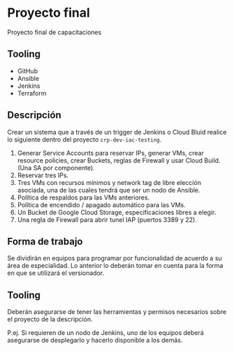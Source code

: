 # Proyecto final

Proyecto final de capacitaciones

## Tooling 

- GitHub
- Ansible
- Jenkins
- Terraform

## Descripción

Crear un sistema que a través de un trigger de Jenkins o Cloud Bluid realice lo siguiente dentro del proyecto `crp-dev-iac-testing`. 

1. Generar Service Accounts para reservar IPs, generar VMs, crear resource policies, crear Buckets, reglas de Firewall y usar Cloud Build. (Una SA por componente).
2. Reservar tres IPs.
3. Tres VMs con recursos mínimos y network tag de libre elección asociada, una de las cuales tendrá que ser un nodo de Ansible. 
4. Política de respaldos para las VMs anteriores.
5. Política de encendido / apagado automático para las VMs. 
6. Un Bucket de Google Cloud Storage, especificaciones libres a elegir. 
7. Una regla de Firewall para abrir tunel IAP (puertos 3389 y 22). 

## Forma de trabajo

Se dividirán en equipos para programar por funcionalidad de acuerdo a su área de especialidad. Lo anterior lo deberán tomar en cuenta para la forma en que se utilizará el versionador. 

## Tooling

Deberán asegurarse de tener las herramientas y permisos necesarios sobre el proyecto de la descripción. 

P.ej. Si requieren de un nodo de Jenkins, uno de los equipos deberá asegurarse de desplegarlo y hacerlo disponible a los demás. 

